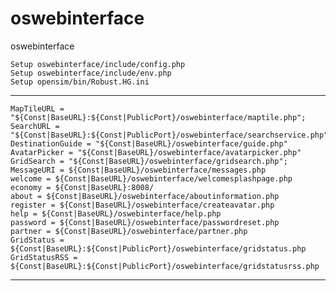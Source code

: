 # oswebinterface
oswebinterface

    Setup oswebinterface/include/config.php
    Setup oswebinterface/include/env.php
    Setup opensim/bin/Robust.HG.ini

  ---

    MapTileURL = "${Const|BaseURL}:${Const|PublicPort}/oswebinterface/maptile.php";
    SearchURL = "${Const|BaseURL}:${Const|PublicPort}/oswebinterface/searchservice.php";
    DestinationGuide = "${Const|BaseURL}/oswebinterface/guide.php"
    AvatarPicker = "${Const|BaseURL}/oswebinterface/avatarpicker.php"
    GridSearch = "${Const|BaseURL}/oswebinterface/gridsearch.php";
    MessageURI = ${Const|BaseURL}/oswebinterface/messages.php
    welcome = ${Const|BaseURL}/oswebinterface/welcomesplashpage.php
    economy = ${Const|BaseURL}:8008/
    about = ${Const|BaseURL}/oswebinterface/aboutinformation.php
    register = ${Const|BaseURL}/oswebinterface/createavatar.php
    help = ${Const|BaseURL}/oswebinterface/help.php
    password = ${Const|BaseURL}/oswebinterface/passwordreset.php
    partner = ${Const|BaseURL}/oswebinterface/partner.php
    GridStatus = ${Const|BaseURL}:${Const|PublicPort}/oswebinterface/gridstatus.php
    GridStatusRSS = ${Const|BaseURL}:${Const|PublicPort}/oswebinterface/gridstatusrss.php

  ---
  
